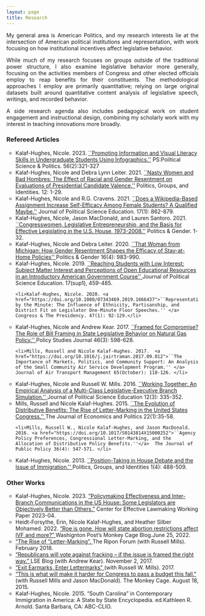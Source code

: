 ```yaml
---
layout: page
title: Research
---
```


<p align="justify"> My general area is American Politics, and my research interests lie at the intersection of American political institutions and representation, with work focusing on how institutional incentives affect legislative behavior.  </p>

<p align="justify"> While much of my research focuses on groups outside of the traditional power structure, I also examine legislative behavior more generally, focusing on the activities members of Congress and other elected officials employ to reap benefits for their constituents. The methodological approaches I employ are primarily quantitative; relying on large original datasets built around quantitative content analysis of legislative speech, writings, and recorded behavior.  </p>

<p align="justify"> A side research agenda also includes pedagogical work on student engagement and instructional design, combining my scholarly work with my interest in teaching innovations more broadly. </p>


### Refereed Articles

<ul style="list-style-type:circle;">
  
  <li>Kalaf-Hughes, Nicole. 2023.  <a href="https://doi.org/10.1017/S1049096522001214">``Promoting Information and Visual Literacy Skills in Undergraduate Students Using Infographics.''</a> PS:Political Science & Politics. 56(2):321-327 </li>
  
  <li>Kalaf-Hughes, Nicole and Debra Lynn Leiter. 2021. <a href="https://doi.org/10.1080/21565503.2021.2010575">``Nasty Women and Bad Hombres: The Effect of Racial and Gender Resentment on Evaluations of Presidential Candidate Valence.''</a> Politics, Groups, and Identities. 12: 1-29. </li>

  <li>Kalaf-Hughes, Nicole and R.G. Cravens. 2021. <a href="https://doi.org/10.1080/15512169.2021.1921586">``Does a Wikipedia-Based Assignment Increase Self-Efficacy Among Female Students? A Qualified Maybe.''</a> Journal of Political Science Education. 17(1): 862-879. </li>

  <li>Kalaf-Hughes, Nicole, Jason MacDonald, and Lauren Santoro. 2021. <a href="https://doi.org/10.1017/S1743923X21000015">``Congresswomen, Legislative Entrepreneurship, and the Basis for Effective Legislating in the U.S. House, 1973-2008.''</a>  Politics & Gender. 1-32. </li>

  <li>Kalaf-Hughes, Nicole and Debra Leiter. 2020. <a href="https://doi.org/10.1017/S1743923X20000392">``That Woman from Michigan: How Gender Resentment Shapes the Efficacy of Stay-at-Home Policies'' </a> Politics & Gender 16(4): 983-990. </li>

  <li>Kalaf-Hughes, Nicole. 2019. <a href="https://doi.org/10.1080/15512169.2019.16945302">``Reaching Students with Low Interest: Subject Matter Interest and Perceptions of Open Educational Resources in an Introductory American Government Course'' </a> Journal of Political Science Education. 17(sup1), 459-485.</li>

    <li>Kalaf-Hughes, Nicole. 2020. <a href="https://doi.org/10.1080/07343469.2019.1666437">``Representation by the Minute: The Influence of Ethnicity, Partisanship, and District Fit on Legislator One-Minute Floor Speeches.'' </a>  Congress & The Presidency. 47(1): 92-129.</li>

  <li>Kalaf-Hughes, Nicole and Andrew Kear. 2017. <a href="https://doi.org/10.1111/psj.12208">``Framed for Compromise? The Role of Bill Framing in State Legislative Behavior on Natural Gas Policy.'' </a>  Policy Studies Journal 46(3): 598-628.  </li>

    <li>Mills, Russell and Nicole Kalaf-Hughes. 2017.  <a href="https://doi.org/10.1016/j.jairtraman.2017.09.012">``The Importance of Markets, Politics, and Community Support: An Analysis of the Small Community Air Service Development Program.'' </a>  Journal of Air Transport Management 65(October): 118-126. </li>

  <li>Kalaf-Hughes, Nicole and Russell W. Mills. 2016. <a href="https://doi.org/10.1080/15512169.2015.1111801">``Working Together: An Empirical Analysis of a Multi-Class Legislative-Executive Branch Simulation.'' </a>  Journal of Political Science Education 12(3): 335-352.  </li>

   <li>Mills, Russell and Nicole Kalaf-Hughes. 2015.  <a href="https://doi.org/10.59604/1046-2309.1002">``The Evolution of Distributive Benefits: The Rise of Letter-Marking in the United States Congress.'' </a>  The Journal of Economics and Politics 22(1):35-58. </li>

    <li>Mills, Russell W., Nicole Kalaf-Hughes, and Jason MacDonald. 2016. <a href="https://doi.org/10.1017/S0143814X15000252">``Agency Policy Preferences, Congressional Letter-Marking, and the Allocation of Distributive Policy Benefits.''</a>  The Journal of Public Policy 36(4): 547-571. </li>

  <li>Kalaf-Hughes, Nicole. 2013. <a href="https://doi.org/10.1080/21565503.2013.842490">``Position-Taking in House Debate and the Issue of Immigration.'' </a>  Politics, Groups, and Identities 1(4): 488-509. </li>


</ul>

### Other Works

<ul style="list-style-type:circle;">

 <li>Kalaf-Hughes, Nicole. 2023. <a href="https://thelawmakers.org/wp-content/uploads/2023/06/K-H_FullPaper_CEL_5.3.23.pdf">”Policymaking Effectiveness and Inter-Branch Communications in the US House: Some Legislators are Objectively Better than Others.”</a> Center for Effective Lawmaking Working Paper 2023-04.  </li>

 <li>Heidt-Forsythe, Erin, Nicole Kalaf-Hughes, and Heather Silber Mohamed. 2022. <a href="https://www.washingtonpost.com/politics/2022/06/25/dodds-roe-ivf-infertility-embryos-egg-donation/">“Roe is gone. How will state abortion restrictions affect IVF and more?” </a> Washignton Post’s Monkey Cage Blog.June 25, 2022.  </li>

<li>  <a href="https://www.riponsociety.org/article/the-rise-of-letter-marking/">“The Rise of “Letter-Marking”. </a> The Ripon Forum (with Russell Mills). February 2018.  </li>

 <li> <a href="http://blogs.lse.ac.uk/usappblog/2017/11/02/republicans-will-vote-against-fracking-if-the-issue-is-framed-the-right-way/">“Republicans will vote against fracking – if the issue is framed the right way.” </a> LSE Blog (with Andrew Kear). November 2, 2017.
</li>

 <li> <a href="http://www.rstreet.org/wp-content/uploads/2017/01/83.pdf">“Exit Earmarks, Enter Lettermarks” </a> (with Russell W. Mills). 2017. </li>

 <li> <a href="[http://www.rstreet.org/wp-content/uploads/2017/01/83.pdf](https://www.washingtonpost.com/news/monkey-cage/wp/2015/08/18/this-is-what-will-make-it-harder-for-congress-to-pass-a-budget-this-fall/?utm_term=.011eb45ee40d)">“This is what will make it harder for Congress to pass a budget this fall.” </a> (with Russell Mills and Jason MacDonald). The Monkey Cage. August 18, 2015.</li>

 <li>Kalaf-Hughes, Nicole. 2015. “South Carolina” in Contemporary Immigration in America: A State by State Encyclopedia. ed.Kathleen R. Arnold. Santa Barbara, CA: ABC-CLIO. </li>




</ul>
  
